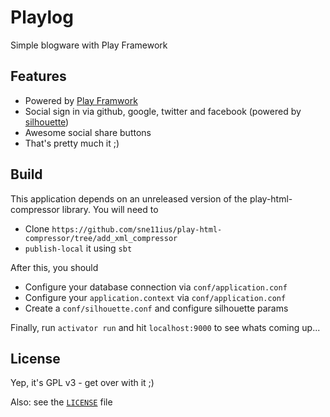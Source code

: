# Playlog

Simple blogware with Play Framework

## Features
  - Powered by [Play Framwork](http://www.playframework.com/)
  - Social sign in via github, google, twitter and facebook (powered by [silhouette](http://silhouette.mohiva.com/))
  - Awesome social share buttons
  - That's pretty much it ;)

## Build

This application depends on an unreleased version of the play-html-compressor
library. You will need to

  - Clone `https://github.com/sne11ius/play-html-compressor/tree/add_xml_compressor`
  - `publish-local` it using `sbt`

After this, you should

  - Configure your database connection via `conf/application.conf`
  - Configure your `application.context` via `conf/application.conf`
  - Create a `conf/silhouette.conf` and configure silhouette params

Finally, run `activator run` and hit `localhost:9000` to see whats coming up...

## License

Yep, it's GPL v3 - get over with it ;)

Also: see the [`LICENSE`](https://raw.githubusercontent.com/sne11ius/playlog/master/LICENSE) file

